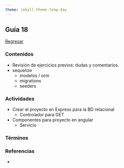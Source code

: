 ```yaml
---
theme: jekyll-theme-leap-day
---
```


## Guía 18

[Regresar](/DAWM-2022/)

### Contenidos

* Revisión de ejercicios previos: dudas y comentarios.
* sequelize
  + modelos / orm
  + migrations
  + seeders
	


### Actividades

* Crear el proyecto en Express para la BD relacional
  + Controlador para GET
* Componentes para proyecto en angular 
  + Servicio

### Términos


### Referencias

* 

